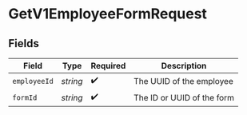 # GetV1EmployeeFormRequest


## Fields

| Field                      | Type                       | Required                   | Description                |
| -------------------------- | -------------------------- | -------------------------- | -------------------------- |
| `employeeId`               | *string*                   | :heavy_check_mark:         | The UUID of the employee   |
| `formId`                   | *string*                   | :heavy_check_mark:         | The ID or UUID of the form |